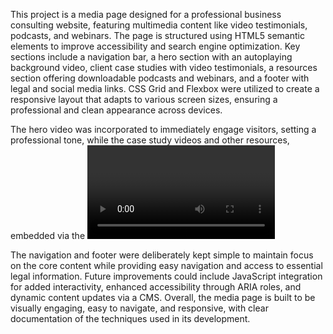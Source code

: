 This project is a media page designed for a professional business consulting website, featuring multimedia content like video testimonials, podcasts, and webinars. The page is structured using HTML5 semantic elements to improve accessibility and search engine optimization. Key sections include a navigation bar, a hero section with an autoplaying background video, client case studies with video testimonials, a resources section offering downloadable podcasts and webinars, and a footer with legal and social media links. CSS Grid and Flexbox were utilized to create a responsive layout that adapts to various screen sizes, ensuring a professional and clean appearance across devices.

The hero video was incorporated to immediately engage visitors, setting a professional tone, while the case study videos and other resources, embedded via the <video> and <audio> elements, provide valuable content that builds trust with potential clients. The styling was kept minimal and consistent with the company’s branding, using a clean, professional color scheme and typography.

The navigation and footer were deliberately kept simple to maintain focus on the core content while providing easy navigation and access to essential legal information. Future improvements could include JavaScript integration for added interactivity, enhanced accessibility through ARIA roles, and dynamic content updates via a CMS. Overall, the media page is built to be visually engaging, easy to navigate, and responsive, with clear documentation of the techniques used in its development.







